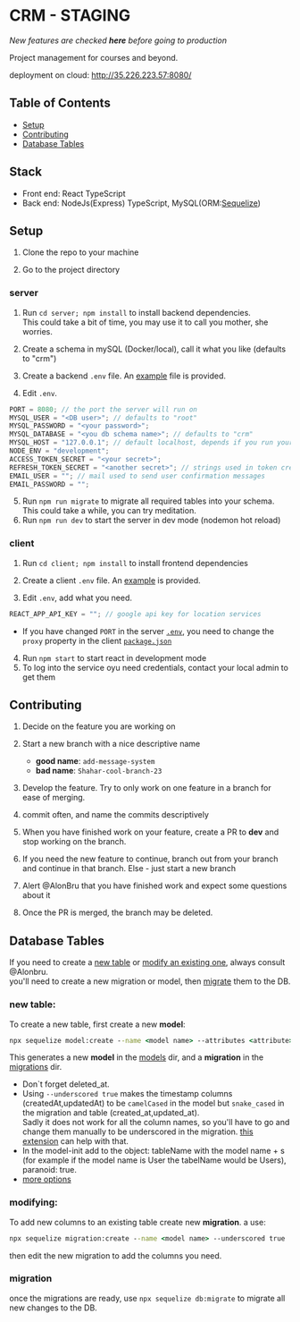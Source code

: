 # CRM - STAGING

<!-- Easter egg 🐰🥚-->

_New features are checked **here** before going to production_

Project management for courses and beyond.

deployment on cloud: http://35.226.223.57:8080/

## Table of Contents

- [Setup](#Setup)
- [Contributing](#Contributing)
- [Database Tables](#database-tables)

## Stack

- Front end: React TypeScript
- Back end: NodeJs(Express) TypeScript, MySQL(ORM:[Sequelize](https://sequelize.org/master/index.html))

## Setup

1. Clone the repo to your machine

2. Go to the project directory

### server

1. Run `cd server; npm install` to install backend dependencies.  
   This could take a bit of time, you may use it to call you mother, she worries.

2. Create a schema in mySQL (Docker/local), call it what you like (defaults to "crm")
3. Create a backend `.env` file. An [example](server/example.env) file is provided.
4. Edit `.env`.

```js
PORT = 8080; // the port the server will run on
MYSQL_USER = "<DB user>"; // defaults to "root"
MYSQL_PASSWORD = "<your password>";
MYSQL_DATABASE = "<you db schema name>"; // defaults to "crm"
MYSQL_HOST = "127.0.0.1"; // default localhost, depends if you run your db on a Docker
NODE_ENV = "development";
ACCESS_TOKEN_SECRET = "<your secret>";
REFRESH_TOKEN_SECRET = "<another secret>"; // strings used in token creation
EMAIL_USER = ""; // mail used to send user confirmation messages
EMAIL_PASSWORD = "";
```

5. Run `npm run migrate` to migrate all required tables into your schema. This could take a while, you can try meditation.
1. Run `npm run dev` to start the server in dev mode (nodemon hot reload)

### client

1. Run `cd client; npm install` to install frontend dependencies

1. Create a client `.env` file. An [example](client/example.env) is provided.

1. Edit `.env`, add what you need.

```js
REACT_APP_API_KEY = ""; // google api key for location services
```

- If you have changed `PORT` in the server [`.env`](server/example.env), you need to change the `proxy` property in the client [`package.json`](client/package.json)

4. Run `npm start` to start react in development mode
5. To log into the service oyu need credentials, contact your local admin to get them

## Contributing

1. Decide on the feature you are working on

1. Start a new branch with a nice descriptive name

   - **good name**: `add-message-system`
   - **bad name**: `Shahar-cool-branch-23`

1. Develop the feature. Try to only work on one feature in a branch for ease of merging.

1. commit often, and name the commits descriptively

1. When you have finished work on your feature, create a PR to **dev** and stop working on the branch.

1. If you need the new feature to continue, branch out from your branch and continue in that branch. Else - just start a new branch

1. Alert @AlonBru that you have finished work and expect some questions about it

1. Once the PR is merged, the branch may be deleted.

## Database Tables

If you need to create a [new table](#new-table) or [modify an existing one](#modifying), always consult @Alonbru.  
you'll need to create a new migration or model, then [migrate](#migration) them to the DB.

### new table:

To create a new table, first create a new **model**:

```cmd
npx sequelize model:create --name <model name> --attributes <attribute>:<type>,<attribute>:<type>,<attribute>:<type> --underscored true
```

This generates a new **model** in the [models](server/models) dir, and a **migration** in the [migrations](server/migrations) dir.

- Don`t forget deleted_at.
- Using `--underscored true` makes the timestamp columns (createdAt,updatedAt) to be `camelCased` in the model but `snake_cased` in the migration and table (created_at,updated_at).  
  Sadly it does not work for all the column names, so you'll have to go and change them manually to be underscored in the migration. [this extension](https://marketplace.visualstudio.com/items?itemName=wmaurer.change-case) can help with that.
- In the model-init add to the object: tableName with the model name + s (for example if the model name is User the tabelName would be Users), paranoid: true.
- [more options](pics/cli-model-options.png)

 <!-- 
 may need more rules to add:
 paranoid
 table name
  -->

### modifying:

To add new columns to an existing table create new **migration**. a use:

```cmd
npx sequelize migration:create --name <model name> --underscored true
```

then edit the new migration to add the columns you need.

### migration

once the migrations are ready, use `npx sequelize db:migrate` to migrate all new changes to the DB.
